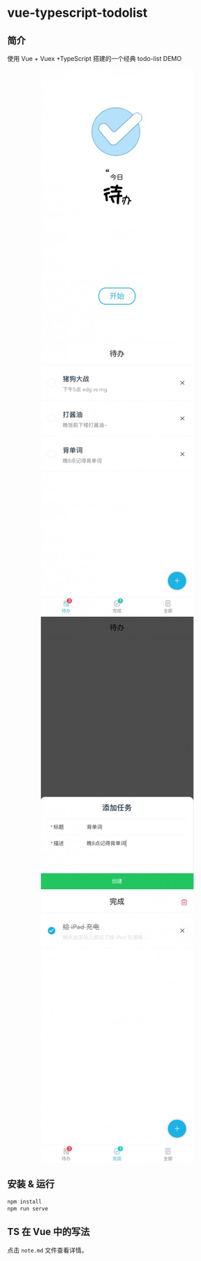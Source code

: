 # vue-typescript-todolist

## 简介

使用 Vue + Vuex +TypeScript 搭建的一个经典 todo-list DEMO

<center>
  <img src="UI/screenshots/welcome.jpg" alt="welcome">
  <img src="UI/screenshots/todo.jpg" alt="todo">
</center>

<center>
  <img src="UI/screenshots/add-todo-item.jpg" alt="welcome">
  <img src="UI/screenshots/done.jpg" alt="todo">
</center>

## 安装 & 运行

```shell
npm install
npm run serve
```

## TS 在 Vue 中的写法

点击 `note.md` 文件查看详情。
